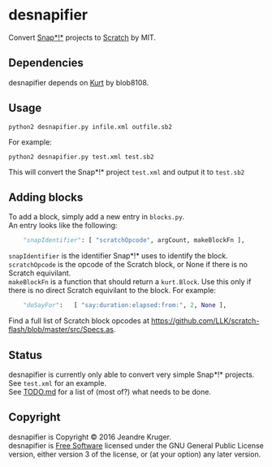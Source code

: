 # desnapifier
Convert [Snap*!*](http://snap.berkeley.edu) projects to [Scratch](http://scratch.mit.edu) by MIT.
## Dependencies
desnapifier depends on [Kurt](http://github.com/tjvr/kurt) by blob8108.
## Usage
```
python2 desnapifier.py infile.xml outfile.sb2
```
For example:
```
python2 desnapifier.py test.xml test.sb2
```
This will convert the Snap*!* project `test.xml` and output it to `test.sb2`
## Adding blocks
To add a block, simply add a new entry in `blocks.py`.  
An entry looks like the following:
```py
    "snapIdentifier": [ "scratchOpcode", argCount, makeBlockFn ],
```
`snapIdentifier` is the identifier Snap*!* uses to identify the block.  
`scratchOpcode` is the opcode of the Scratch block, or None if there is no Scratch equivilant.  
`makeBlockFn` is a function that should return a `kurt.Block`. Use this only if there is no direct Scratch equivilant to the block.
For example:
```py
    "doSayFor":   [ "say:duration:elapsed:from:", 2, None ],
```
Find a full list of Scratch block opcodes at https://github.com/LLK/scratch-flash/blob/master/src/Specs.as.
## Status
desnapifier is currently only able to convert very simple Snap*!* projects.  
See `test.xml` for an example.  
See [TODO.md](http://github.com/Jonathan50/desnapifier/blob/master/TODO.md) for a list of \(most of?\) what needs to be done.
## Copyright
desnapifier is Copyright &copy; 2016 Jeandre Kruger.  
desnapifier is [Free Software](http://gnu.org/philosophy/free-sw.html) licensed under the GNU General Public License version, either version 3 of the license, or \(at your option\) any later version.
